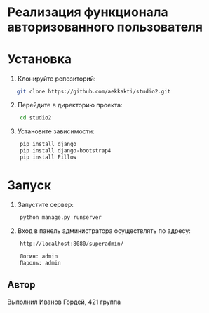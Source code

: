 # Реализация функционала авторизованного пользователя

# Установка

1. Клонируйте репозиторий:

```bash
   git clone https://github.com/aekkakti/studio2.git

```

2. Перейдите в директорию проекта:

```bash
    cd studio2
```

3. Установите зависимости:

```bash
    pip install django
    pip install django-bootstrap4
    pip install Pillow
```

# Запуск

1. Запустите сервер:

```bash
    python manage.py runserver
```

2. Вход в панель администратора осуществлять по адресу:

```bash
    http://localhost:8080/superadmin/
```

```bash
    Логин: admin
    Пароль: admin
```

## Автор

Выполнил Иванов Гордей, 421 группа
